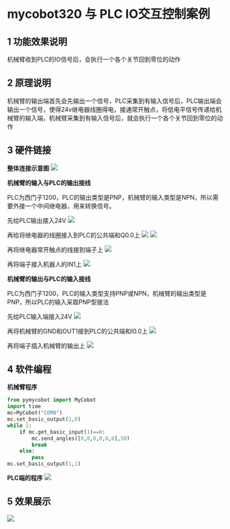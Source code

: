 # mycobot320 与 PLC IO交互控制案例

## 1 功能效果说明
机械臂收到PLC的IO信号后，会执行一个各个关节回到零位的动作

## 2 原理说明
机械臂的输出端首先会先输出一个信号，PLC采集到有输入信号后，PLC输出端会输出一个信号，使得24v继电器线圈得电，接通常开触点，将低电平信号传递给机械臂的输入端，机械臂采集到有输入信号后，就会执行一个各个关节回到零位的动作

## 3 硬件链接
**整体连接示意图**
![](./resource/PLC2.png)


**机械臂的输入与PLC的输出接线**

PLC为西门子1200，PLC的输出类型是PNP，机械臂的输入类型是NPN，所以需要外接一个中间继电器，用来转换信号。

先给PLC输出接入24V
![](./resource/1.jpg)

再给将继电器的线圈接入到PLC的公共端和Q0.0上
![](./resource/3.jpg)
![](./resource/4.jpg)

再将继电器常开触点的线接到端子上
![](./resource/5.jpg)

再将端子接入机器人的IN1上
![](./resource/66.jpg)

**机械臂的输出与PLC的输入接线**

PLC为西门子1200，PLC的输入类型支持PNP或NPN，机械臂的输出类型是PNP，所以PLC的输入采取PNP型接法

先给PLC输入端接入24V
![](./resource/7.jpg)

再将机械臂的GND和OUT1接到PLC的公共端和I0.0上
![](./resource/8.jpg)

再将端子插入机械臂的输出上
![](./resource/10.jpg)

## 4 软件编程

**机械臂程序**


```python
from pymycobot import MyCobot
import time
mc=MyCobot("COM8")
mc.set_basic_output(1,0)
while 1:
    if mc.get_basic_input(1)==0:
        mc.send_angles([0,0,0,0,0,0],50)
        break
    else:
        pass
mc.set_basic_output(1,1)
```
**PLC端的程序**
![](./resource/plc1.png)

## 5 效果展示
![](./resource/video.gif)
